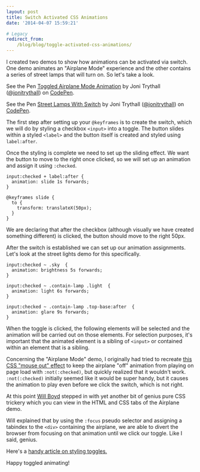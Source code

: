 ```yaml
---
layout: post
title: Switch Activated CSS Animations
date: '2014-04-07 15:59:21'

# Legacy
redirect_from:
    /blog/blog/toggle-activated-css-animations/
---
```


I created two demos to show how animations can be activated via switch. One demo animates an "Airplane Mode" experience and the other contains a series of street lamps that will turn on. So let's take a look.

<p data-height="268" data-theme-id="4899" data-slug-hash="sKIqm" data-default-tab="result" class='codepen'>See the Pen <a href='http://codepen.io/jonitrythall/pen/sKIqm/'>Toggled Airplane Mode Animation</a> by Joni Trythall  (<a href='http://codepen.io/jonitrythall'>@jonitrythall</a>) on <a href='http://codepen.io'>CodePen</a>.</p>
<script async src="//codepen.io/assets/embed/ei.js"></script>

<p data-height="268" data-theme-id="4899" data-slug-hash="DuIrq" data-default-tab="result" class='codepen'>See the Pen <a href='http://codepen.io/jonitrythall/pen/DuIrq/'>Street Lamps With Switch</a> by Joni Trythall  (<a href='http://codepen.io/jonitrythall'>@jonitrythall</a>) on <a href='http://codepen.io'>CodePen</a>.</p>
<script async src="//codepen.io/assets/embed/ei.js"></script>

The first step after setting up your `@keyframes` is to create the switch, which we will do by styling a checkbox `<input>` into a toggle. The button slides within a styled `<label>` and the button itself is created and styled using `label:after`.

Once the styling is complete we need to set up the sliding effect. We want the button to move to the right once clicked, so we will set up an animation and assign it using `:checked`.

    input:checked + label:after {
      animation: slide 1s forwards;
    }

    @keyframes slide {
      to {
        transform: translateX(50px);
      }
    }

We are declaring that after the checkbox (although visually we have created something different) is clicked, the button should move to the right 50px.

After the switch is established we can set up our animation assignments. Let's look at the street lights demo for this specifically.

    input:checked ~ .sky  {
      animation: brightness 5s forwards;
    }

    input:checked ~ .contain-lamp .light  {
      animation: light 6s forwards;
    }

    input:checked ~ .contain-lamp .top-base:after  {
      animation: glare 9s forwards;
    }

When the toggle is clicked, the following elements will be selected and the animation will be carried out on those elements. For selection purposes, it's important that the animated element is a sibling of `<input>` or contained within an element that is a sibling.

Concerning the "Airplane Mode" demo, I originally had tried to recreate [this CSS "mouse out" effect](http://jonibologna.com/animated-twitter-button/) to keep the airplane "off" animation from playing on page load with `:not(:checked)`, but quickly realized that it wouldn't work. `:not(:checked)` initially seemed like it would be super handy, but it causes the animation to play even before we click the switch, which is not right.

At this point [Will Boyd](http://codersblock.com/) stepped in with yet another bit of genius pure CSS trickery which you can view in the HTML and CSS tabs of the Airplane demo.

Will explained that by using the `:focus` pseudo selector and assigning a tabindex to the `<div>` containing the airplane, we are able to divert the browser from focusing on that animation until we click our toggle. Like I said, genius.

Here's a [handy article on styling toggles.](http://www.sitepoint.com/css3-toggle-switch/)

Happy toggled animating!
